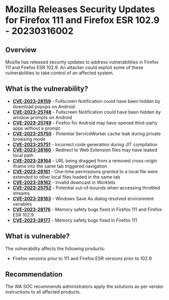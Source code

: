 # Mozilla Releases Security Updates for Firefox 111 and Firefox ESR 102.9 - 20230316002

## Overview
Mozilla has released security updates to address vulnerabilities in Firefox 111 and Firefox ESR 102.9. An attacker could exploit some of these vulnerabilities to take control of an affected system.

## What is the vulnerability?

- [**CVE-2023-28159**](https://cve.mitre.org/cgi-bin/cvename.cgi?name=CVE-2023-28159) - Fullscreen Notification could have been hidden by download popups on Android
- [**CVE-2023-25748**](https://cve.mitre.org/cgi-bin/cvename.cgi?name=CVE-2023-25748) - Fullscreen Notification could have been hidden by window prompts on Android
- [**CVE-2023-25749**](https://cve.mitre.org/cgi-bin/cvename.cgi?name=CVE-2023-25749) - Firefox for Android may have opened third-party apps without a prompt
- [**CVE-2023-25750**](https://cve.mitre.org/cgi-bin/cvename.cgi?name=CVE-2023-25750) - Potential ServiceWorker cache leak during private browsing mode
- [**CVE-2023-25751**](https://cve.mitre.org/cgi-bin/cvename.cgi?name=CVE-2023-25751) - Incorrect code generation during JIT compilation
- [**CVE-2023-28160**](https://cve.mitre.org/cgi-bin/cvename.cgi?name=CVE-2023-28160) - Redirect to Web Extension files may have leaked local path
- [**CVE-2023-28164**](https://cve.mitre.org/cgi-bin/cvename.cgi?name=CVE-2023-28164) - URL being dragged from a removed cross-origin iframe into the same tab triggered navigation
- [**CVE-2023-28161**](https://cve.mitre.org/cgi-bin/cvename.cgi?name=CVE-2023-28161) - One-time permissions granted to a local file were extended to other local files loaded in the same tab
- [**CVE-2023-28162**](https://cve.mitre.org/cgi-bin/cvename.cgi?name=CVE-2023-28162) - Invalid downcast in Worklets
- [**CVE-2023-25752**](https://cve.mitre.org/cgi-bin/cvename.cgi?name=CVE-2023-25752) - Potential out-of-bounds when accessing throttled streams
- [**CVE-2023-28163**](https://cve.mitre.org/cgi-bin/cvename.cgi?name=CVE-2023-28163) - Windows Save As dialog resolved environment variables
- [**CVE-2023-28176**](https://cve.mitre.org/cgi-bin/cvename.cgi?name=CVE-2023-28176) - Memory safety bugs fixed in Firefox 111 and Firefox ESR 102.9
- [**CVE-2023-28177**](https://cve.mitre.org/cgi-bin/cvename.cgi?name=CVE-2023-28177) - Memory safety bugs fixed in Firefox 111

## What is vulnerable? 
The vulnerability affects the following products:
- Firefox versions prior to 111 and Firefox ESR versions prior to 102.9

## Recommendation
The WA SOC recommends administrators apply the solutions as per vendor instructions to all affected products.
